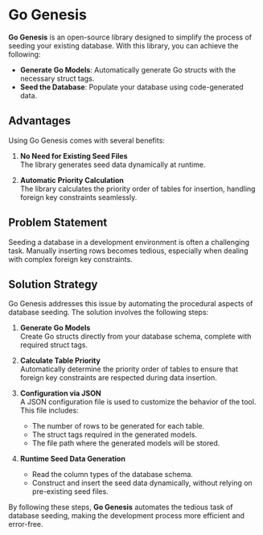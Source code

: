 # **Go Genesis**

**Go Genesis** is an open-source library designed to simplify the process of seeding your existing database. With this library, you can achieve the following:

- **Generate Go Models**: Automatically generate Go structs with the necessary struct tags.
- **Seed the Database**: Populate your database using code-generated data.



## **Advantages**

Using Go Genesis comes with several benefits:

1. **No Need for Existing Seed Files**  
   The library generates seed data dynamically at runtime.

2. **Automatic Priority Calculation**  
   The library calculates the priority order of tables for insertion, handling foreign key constraints seamlessly.



## **Problem Statement**

Seeding a database in a development environment is often a challenging task. Manually inserting rows becomes tedious, especially when dealing with complex foreign key constraints.



## **Solution Strategy**

Go Genesis addresses this issue by automating the procedural aspects of database seeding. The solution involves the following steps:

1. **Generate Go Models**  
   Create Go structs directly from your database schema, complete with required struct tags.

2. **Calculate Table Priority**  
   Automatically determine the priority order of tables to ensure that foreign key constraints are respected during data insertion.

3. **Configuration via JSON**  
   A JSON configuration file is used to customize the behavior of the tool. This file includes:
   - The number of rows to be generated for each table.
   - The struct tags required in the generated models.
   - The file path where the generated models will be stored.

4. **Runtime Seed Data Generation**  
   - Read the column types of the database schema.
   - Construct and insert the seed data dynamically, without relying on pre-existing seed files.



By following these steps, **Go Genesis** automates the tedious task of database seeding, making the development process more efficient and error-free.
